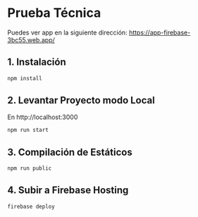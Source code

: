 # Prueba Técnica
Puedes ver app en la siguiente dirección:
https://app-firebase-3bc55.web.app/

## 1. Instalación

```bash
npm install
```

## 2. Levantar Proyecto modo Local
En http://localhost:3000

```bash
npm run start
```
## 3. Compilación de Estáticos

```bash
npm run public
```

## 4. Subir a Firebase Hosting

```bash
firebase deploy
```

